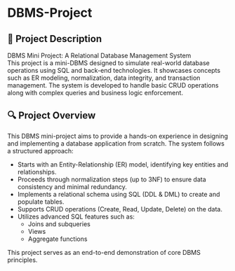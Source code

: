 # DBMS-Project

📝 Project Description
-----------------------
DBMS Mini Project: A Relational Database Management System  
This project is a mini-DBMS designed to simulate real-world database operations using SQL and back-end technologies. It showcases concepts such as ER modeling, normalization, data integrity, and transaction management. The system is developed to handle basic CRUD operations along with complex queries and business logic enforcement.

🔍 Project Overview
-----------------------
This DBMS mini-project aims to provide a hands-on experience in designing and implementing a database application from scratch. The system follows a structured approach:

- Starts with an Entity-Relationship (ER) model, identifying key entities and relationships.
- Proceeds through normalization steps (up to 3NF) to ensure data consistency and minimal redundancy.
- Implements a relational schema using SQL (DDL & DML) to create and populate tables.
- Supports CRUD operations (Create, Read, Update, Delete) on the data.
- Utilizes advanced SQL features such as:
  - Joins and subqueries
  - Views
  - Aggregate functions

This project serves as an end-to-end demonstration of core DBMS principles. 
